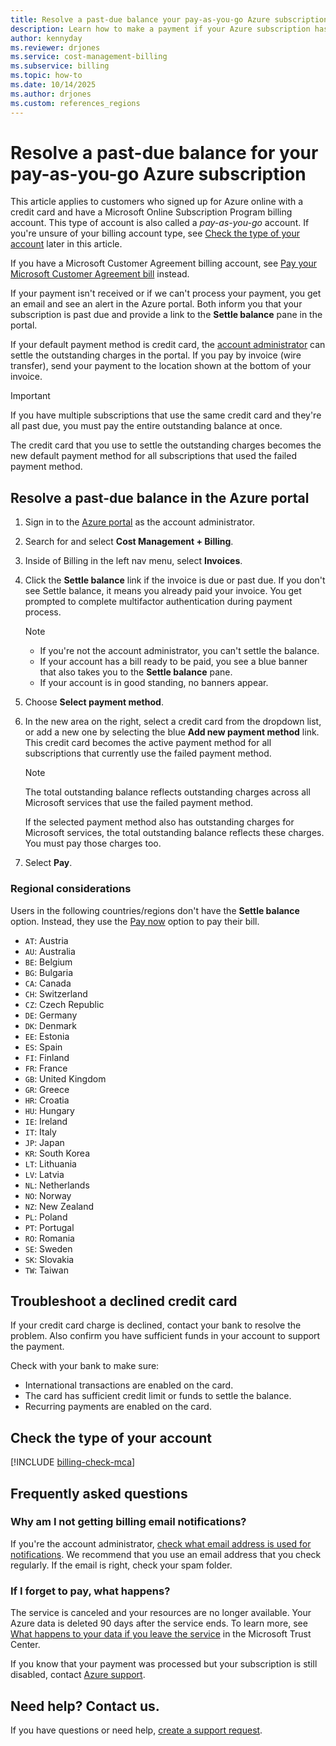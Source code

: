 ```yaml
---
title: Resolve a past-due balance your pay-as-you-go Azure subscription
description: Learn how to make a payment if your Azure subscription has a past-due balance.
author: kennyday
ms.reviewer: drjones
ms.service: cost-management-billing
ms.subservice: billing
ms.topic: how-to
ms.date: 10/14/2025
ms.author: drjones
ms.custom: references_regions
---
```


# Resolve a past-due balance for your pay-as-you-go Azure subscription

This article applies to customers who signed up for Azure online with a credit card and have a Microsoft Online Subscription Program billing account. This type of account is also called a *pay-as-you-go* account. If you're unsure of your billing account type, see [Check the type of your account](#check-the-type-of-your-account) later in this article.

If you have a Microsoft Customer Agreement billing account, see [Pay your Microsoft Customer Agreement bill](../understand/pay-bill.md) instead.

If your payment isn't received or if we can't process your payment, you get an email and see an alert in the Azure portal. Both inform you that your subscription is past due and provide a link to the **Settle balance** pane in the portal.

If your default payment method is credit card, the [account administrator](add-change-subscription-administrator.md#whoisaa) can settle the outstanding charges in the portal. If you pay by invoice (wire transfer), send your payment to the location shown at the bottom of your invoice.

> [!IMPORTANT]
> If you have multiple subscriptions that use the same credit card and they're all past due, you must pay the entire outstanding balance at once.
>
> The credit card that you use to settle the outstanding charges becomes the new default payment method for all subscriptions that used the failed payment method.

## Resolve a past-due balance in the Azure portal

1. Sign in to the [Azure portal](https://portal.azure.com) as the account administrator.
1. Search for and select **Cost Management + Billing**.
1. Inside of Billing in the left nav menu, select **Invoices**.

1. Click the **Settle balance** link if the invoice is due or past due. If you don't see Settle balance, it means you already paid your invoice. You get prompted to complete multifactor authentication during payment process.

   > [!NOTE]
   > - If you're not the account administrator, you can't settle the balance.
   > - If your account has a bill ready to be paid, you see a blue banner that also takes you to the **Settle balance** pane.
   > - If your account is in good standing, no banners appear.
   
1. Choose **Select payment method**.
1. In the new area on the right, select a credit card from the dropdown list, or add a new one by selecting the blue **Add new payment method** link. This credit card becomes the active payment method for all subscriptions that currently use the failed payment method.

   > [!NOTE]
   > The total outstanding balance reflects outstanding charges across all Microsoft services that use the failed payment method.
   > 
   > If the selected payment method also has outstanding charges for Microsoft services, the total outstanding balance reflects these charges. You must pay those charges too.
   
1. Select **Pay**.

### Regional considerations

Users in the following countries/regions don't have the **Settle balance** option. Instead, they use the [Pay now](../understand/pay-bill.md#pay-now-in-the-azure-portal) option to pay their bill.

- `AT`: Austria
- `AU`: Australia
- `BE`: Belgium
- `BG`: Bulgaria
- `CA`: Canada
- `CH`: Switzerland
- `CZ`: Czech Republic
- `DE`: Germany
- `DK`: Denmark
- `EE`: Estonia
- `ES`: Spain
- `FI`: Finland
- `FR`: France
- `GB`: United Kingdom
- `GR`: Greece
- `HR`: Croatia
- `HU`: Hungary
- `IE`: Ireland
- `IT`: Italy
- `JP`: Japan
- `KR`: South Korea
- `LT`: Lithuania
- `LV`: Latvia
- `NL`: Netherlands
- `NO`: Norway
- `NZ`: New Zealand
- `PL`: Poland
- `PT`: Portugal
- `RO`: Romania
- `SE`: Sweden
- `SK`: Slovakia
- `TW`: Taiwan

## Troubleshoot a declined credit card

If your credit card charge is declined, contact your bank to resolve the problem. Also confirm you have sufficient funds in your account to support the payment. 

Check with your bank to make sure:

- International transactions are enabled on the card.
- The card has sufficient credit limit or funds to settle the balance.
- Recurring payments are enabled on the card.

## Check the type of your account

[!INCLUDE [billing-check-mca](../../../includes/billing-check-account-type.md)]

## Frequently asked questions

### Why am I not getting billing email notifications?

If you're the account administrator, [check what email address is used for notifications](change-azure-account-profile.yml). We recommend that you use an email address that you check regularly. If the email is right, check your spam folder.

### If I forget to pay, what happens?

The service is canceled and your resources are no longer available. Your Azure data is deleted 90 days after the service ends. To learn more, see [What happens to your data if you leave the service](https://go.microsoft.com/fwLink/p/?LinkID=822930&clcid=0x409) in the Microsoft Trust Center.

If you know that your payment was processed but your subscription is still disabled, contact [Azure support](https://portal.azure.com/#blade/Microsoft_Azure_Support/HelpAndSupportBlade).

## Need help? Contact us.

If you have questions or need help, [create a support request](https://go.microsoft.com/fwlink/?linkid=2083458).
